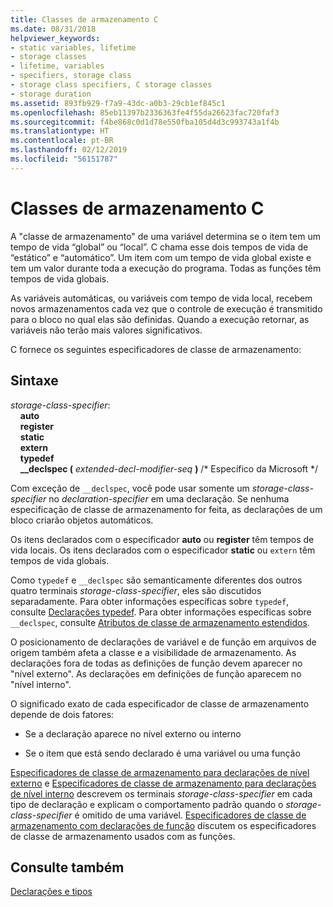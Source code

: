 ```yaml
---
title: Classes de armazenamento C
ms.date: 08/31/2018
helpviewer_keywords:
- static variables, lifetime
- storage classes
- lifetime, variables
- specifiers, storage class
- storage class specifiers, C storage classes
- storage duration
ms.assetid: 893fb929-f7a9-43dc-a0b3-29cb1ef845c1
ms.openlocfilehash: 85eb11397b2336363fe4f55da26623fac720faf3
ms.sourcegitcommit: f4be868c0d1d78e550fba105d4d3c993743a1f4b
ms.translationtype: HT
ms.contentlocale: pt-BR
ms.lasthandoff: 02/12/2019
ms.locfileid: "56151787"
---
```

# <a name="c-storage-classes"></a>Classes de armazenamento C

A "classe de armazenamento" de uma variável determina se o item tem um tempo de vida “global” ou “local”. C chama esse dois tempos de vida de “estático” e “automático”. Um item com um tempo de vida global existe e tem um valor durante toda a execução do programa. Todas as funções têm tempos de vida globais.

As variáveis automáticas, ou variáveis com tempo de vida local, recebem novos armazenamentos cada vez que o controle de execução é transmitido para o bloco no qual elas são definidas. Quando a execução retornar, as variáveis não terão mais valores significativos.

C fornece os seguintes especificadores de classe de armazenamento:

## <a name="syntax"></a>Sintaxe

*storage-class-specifier*:<br/>
&nbsp;&nbsp;&nbsp;&nbsp;**auto**<br/>
&nbsp;&nbsp;&nbsp;&nbsp;**register**<br/>
&nbsp;&nbsp;&nbsp;&nbsp;**static**<br/>
&nbsp;&nbsp;&nbsp;&nbsp;**extern**<br/>
&nbsp;&nbsp;&nbsp;&nbsp;**typedef**<br/>
&nbsp;&nbsp;&nbsp;&nbsp;**__declspec (** *extended-decl-modifier-seq* **)** /\* Específico da Microsoft \*/

Com exceção de `__declspec`, você pode usar somente um *storage-class-specifier* no *declaration-specifier* em uma declaração. Se nenhuma especificação de classe de armazenamento for feita, as declarações de um bloco criarão objetos automáticos.

Os itens declarados com o especificador **auto** ou **register** têm tempos de vida locais. Os itens declarados com o especificador **static** ou `extern` têm tempos de vida globais.

Como `typedef` e `__declspec` são semanticamente diferentes dos outros quatro terminais *storage-class-specifier*, eles são discutidos separadamente. Para obter informações específicas sobre `typedef`, consulte [Declarações typedef](../c-language/typedef-declarations.md). Para obter informações específicas sobre `__declspec`, consulte [Atributos de classe de armazenamento estendidos](../c-language/c-extended-storage-class-attributes.md).

O posicionamento de declarações de variável e de função em arquivos de origem também afeta a classe e a visibilidade de armazenamento. As declarações fora de todas as definições de função devem aparecer no "nível externo". As declarações em definições de função aparecem no "nível interno".

O significado exato de cada especificador de classe de armazenamento depende de dois fatores:

- Se a declaração aparece no nível externo ou interno

- Se o item que está sendo declarado é uma variável ou uma função

[Especificadores de classe de armazenamento para declarações de nível externo](../c-language/storage-class-specifiers-for-external-level-declarations.md) e [Especificadores de classe de armazenamento para declarações de nível interno](../c-language/storage-class-specifiers-for-internal-level-declarations.md) descrevem os terminais *storage-class-specifier* em cada tipo de declaração e explicam o comportamento padrão quando o *storage-class-specifier* é omitido de uma variável. [Especificadores de classe de armazenamento com declarações de função](../c-language/storage-class-specifiers-with-function-declarations.md) discutem os especificadores de classe de armazenamento usados com as funções.

## <a name="see-also"></a>Consulte também

[Declarações e tipos](../c-language/declarations-and-types.md)
